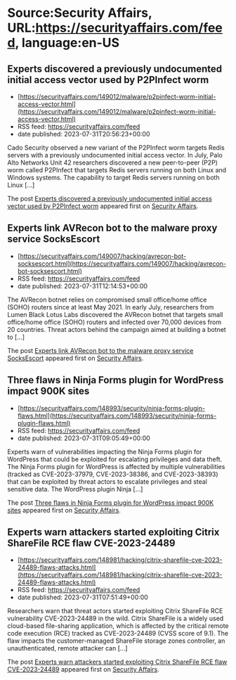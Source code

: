# Source:Security Affairs, URL:https://securityaffairs.com/feed, language:en-US

## Experts discovered a previously undocumented initial access vector used by P2PInfect worm
 - [https://securityaffairs.com/149012/malware/p2pinfect-worm-initial-access-vector.html](https://securityaffairs.com/149012/malware/p2pinfect-worm-initial-access-vector.html)
 - RSS feed: https://securityaffairs.com/feed
 - date published: 2023-07-31T20:56:23+00:00

<p>Cado Security observed a new variant of the P2PInfect worm targets Redis servers with a previously undocumented initial access vector. In July, Palo Alto Networks Unit 42 researchers discovered a new peer-to-peer (P2P) worm called P2PInfect that targets Redis servers running on both Linux and Windows systems. The capability to target Redis servers running on both Linux [&#8230;]</p>
<p>The post <a href="https://securityaffairs.com/149012/malware/p2pinfect-worm-initial-access-vector.html" rel="nofollow">Experts discovered a previously undocumented initial access vector used by P2PInfect worm</a> appeared first on <a href="https://securityaffairs.com" rel="nofollow">Security Affairs</a>.</p>

## Experts link AVRecon bot to the malware proxy service SocksEscort
 - [https://securityaffairs.com/149007/hacking/avrecon-bot-socksescort.html](https://securityaffairs.com/149007/hacking/avrecon-bot-socksescort.html)
 - RSS feed: https://securityaffairs.com/feed
 - date published: 2023-07-31T12:14:53+00:00

<p>The AVRecon botnet relies on compromised small office/home office (SOHO) routers since at least May 2021. In early July, researchers from Lumen Black Lotus Labs discovered the AVRecon botnet that targets small office/home office (SOHO) routers and infected over 70,000 devices from 20 countries. Threat actors behind the campaign aimed at building a botnet to [&#8230;]</p>
<p>The post <a href="https://securityaffairs.com/149007/hacking/avrecon-bot-socksescort.html" rel="nofollow">Experts link AVRecon bot to the malware proxy service SocksEscort</a> appeared first on <a href="https://securityaffairs.com" rel="nofollow">Security Affairs</a>.</p>

## Three flaws in Ninja Forms plugin for WordPress impact 900K sites
 - [https://securityaffairs.com/148993/security/ninja-forms-plugin-flaws.html](https://securityaffairs.com/148993/security/ninja-forms-plugin-flaws.html)
 - RSS feed: https://securityaffairs.com/feed
 - date published: 2023-07-31T09:05:49+00:00

<p>Experts warn of vulnerabilities impacting the Ninja Forms plugin for WordPress that could be exploited for escalating privileges and data theft. The Ninja Forms plugin for WordPress is affected by multiple vulnerabilities (tracked as CVE-2023-37979, CVE-2023-38386, and CVE-2023-38393) that can be exploited by threat actors to escalate privileges and steal sensitive data. The WordPress plugin&#160;Ninja [&#8230;]</p>
<p>The post <a href="https://securityaffairs.com/148993/security/ninja-forms-plugin-flaws.html" rel="nofollow">Three flaws in Ninja Forms plugin for WordPress impact 900K sites</a> appeared first on <a href="https://securityaffairs.com" rel="nofollow">Security Affairs</a>.</p>

## Experts warn attackers started exploiting Citrix ShareFile RCE flaw CVE-2023-24489
 - [https://securityaffairs.com/148981/hacking/citrix-sharefile-cve-2023-24489-flaws-attacks.html](https://securityaffairs.com/148981/hacking/citrix-sharefile-cve-2023-24489-flaws-attacks.html)
 - RSS feed: https://securityaffairs.com/feed
 - date published: 2023-07-31T07:51:49+00:00

<p>Researchers warn that threat actors started exploiting Citrix ShareFile RCE vulnerability CVE-2023-24489 in the wild. Citrix ShareFile is a widely used cloud-based file-sharing application, which is affected by the critical remote code execution (RCE) tracked as CVE-2023-24489 (CVSS score of 9.1). The flaw impacts the customer-managed ShareFile storage zones controller, an unauthenticated, remote attacker can [&#8230;]</p>
<p>The post <a href="https://securityaffairs.com/148981/hacking/citrix-sharefile-cve-2023-24489-flaws-attacks.html" rel="nofollow">Experts warn attackers started exploiting Citrix ShareFile RCE flaw CVE-2023-24489</a> appeared first on <a href="https://securityaffairs.com" rel="nofollow">Security Affairs</a>.</p>

